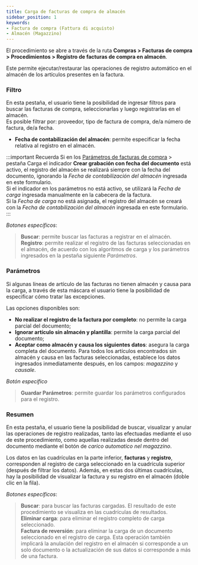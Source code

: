 ```yaml
---
title: Carga de facturas de compra de almacén
sidebar_position: 1
keywords:
- Factura de compra (Fattura di acquisto)
- Almacén (Magazzino)
---
```


El procedimiento se abre a través de la ruta **Compras > Facturas de compra > Procedimientos > Registro de facturas de compra en almacén**.

Este permite ejecutar/restaurar las operaciones de registro automático en el almacén de los artículos presentes en la factura.

### Filtro

En esta pestaña, el usuario tiene la posibilidad de ingresar filtros para buscar las facturas de compra, seleccionarlas y luego registrarlas en el almacén.  
Es posible filtrar por: proveedor, tipo de factura de compra, de/a número de factura, de/a fecha.

- **Fecha de contabilización del almacén**: permite especificar la fecha relativa al registro en el almacén.

:::important Recuerda
Si en los [Parámetros de facturas de compra](/docs/configurations/parameters/purchase/purchase-invoices-parameters) > pestaña Carga el indicador **Crear grabación con fecha del documento** está activo, el registro del almacén se realizará siempre con la fecha del documento, ignorando la *Fecha de contabilización del almacén* ingresada en este formulario.  
Si el indicador en los parámetros no está activo, se utilizará la *Fecha de carga* ingresada manualmente en la cabecera de la factura.  
Si la *Fecha de carga* no está asignada, el registro del almacén se creará con la *Fecha de contabilización del almacén* ingresada en este formulario.
:::

*Botones específicos*:

> **Buscar**: permite buscar las facturas a registrar en el almacén.  
> **Registro**: permite realizar el registro de las facturas seleccionadas en el almacén, de acuerdo con los algoritmos de carga y los parámetros ingresados en la pestaña siguiente *Parámetros*.

### Parámetros 

Si algunas líneas de artículo de las facturas no tienen almacén y causa para la carga, a través de esta máscara el usuario tiene la posibilidad de especificar cómo tratar las excepciones.

Las opciones disponibles son:

- **No realizar el registro de la factura por completo**: no permite la carga parcial del documento;  
- **Ignorar artículo sin almacén y plantilla**: permite la carga parcial del documento;  
- **Aceptar como almacén y causa los siguientes datos**: asegura la carga completa del documento. Para todos los artículos encontrados sin almacén y causa en las facturas seleccionadas, establece los datos ingresados inmediatamente después, en los campos: *magazzino* y *causale*.

*Botón específico*

> **Guardar Parámetros**: permite guardar los parámetros configurados para el registro.

### Resumen 

En esta pestaña, el usuario tiene la posibilidad de buscar, visualizar y anular las operaciones de registro realizadas, tanto las efectuadas mediante el uso de este procedimiento, como aquellas realizadas desde dentro del documento mediante el botón de *carico automatico nel magazzino*.

Los datos en las cuadrículas en la parte inferior, **facturas** y **registro**, corresponden al registro de carga seleccionado en la cuadrícula superior (después de filtrar los datos). Además, en estas dos últimas cuadrículas, hay la posibilidad de visualizar la factura y su registro en el almacén (doble clic en la fila).

*Botones específicos*:
> **Buscar**: para buscar las facturas cargadas. El resultado de este procedimiento se visualiza en las cuadrículas de resultados.  
> **Eliminar carga**: para eliminar el registro completo de carga seleccionado.  
> **Factura de reversión**: para eliminar la carga de un documento seleccionado en el registro de carga. Esta operación también implicará la anulación del registro en el almacén si corresponde a un solo documento o la actualización de sus datos si corresponde a más de una factura.